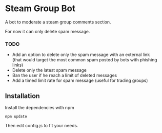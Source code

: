 # Steam Group Bot

A bot to moderate a steam group comments section.

For now it can only delete spam message.

### TODO
- Add an option to delete only the spam message with an external link (that would target the most common spam posted by bots with phishing links)
- Delete only the latest spam message
- Ban the user if he reach a limit of deleted messages
- Add a timed limit rate for spam message (useful for trading groups)

## Installation

Install the dependencies with npm

    npm update

Then edit config.js to fit your needs.